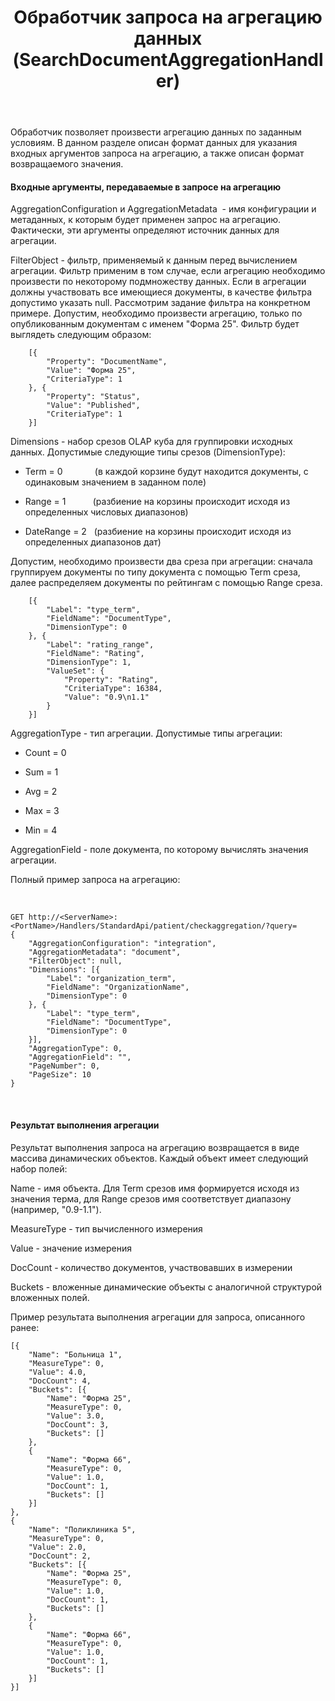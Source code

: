 ﻿---
layout: default
title: Обработчик запроса на агрегацию данных (SearchDocumentAggregationHandler)
position: 
categories: 
tags: 
---

Обработчик позволяет произвести агрегацию данных по заданным условиям. В данном разделе описан формат данных для указания входных аргументов запроса на агрегацию, а также описан формат возвращаемого значения.

#### Входные аргументы, передаваемые в запросе на агрегацию

AggregationConfiguration и AggregationMetadata  - имя конфигурации и метаданных, к которым будет применен запрос на агрегацию. Фактически, эти аргументы определяют источник данных для агрегации.

FilterObject - фильтр, применяемый к данным перед вычислением агрегации. Фильтр применим в том случае, если агрегацию необходимо произвести по некоторому подмножеству данных. Если в агрегации должны участвовать все имеющиеся документы, в качестве фильтра допустимо указать null. Рассмотрим задание фильтра на конкретном примере. Допустим, необходимо произвести агрегацию, только по опубликованным документам с именем "Форма 25". Фильтр будет выглядеть следующим образом:

```
    [{
        "Property": "DocumentName",
        "Value": "Форма 25",
        "CriteriaType": 1
    }, {
        "Property": "Status",
        "Value": "Published",
        "CriteriaType": 1
    }]
```

Dimensions - набор срезов OLAP куба для группировки исходных данных. Допустимые следующие типы срезов (DimensionType):

* Term = 0             (в каждой корзине будут находится документы, с одинаковым значением в заданном поле)


* Range = 1           (разбиение на корзины происходит исходя из определенных числовых диапазонов)


* DateRange = 2   (разбиение на корзины происходит исходя из определенных диапазонов дат)



Допустим, необходимо произвести два среза при агрегации: сначала группируем документы по типу документа с помощью Term среза, далее распределяем документы по рейтингам с помощью Range среза.

```
    [{
        "Label": "type_term",
        "FieldName": "DocumentType",
        "DimensionType": 0
    }, {
        "Label": "rating_range",
        "FieldName": "Rating",
        "DimensionType": 1,
        "ValueSet": {
            "Property": "Rating",
            "CriteriaType": 16384,
            "Value": "0.9\n1.1"
        }
    }]
```

AggregationType - тип агрегации. Допустимые типы агрегации:

* Count = 0


* Sum = 1


* Avg = 2


* Max = 3


* Min = 4



AggregationField - поле документа, по которому вычислять значения агрегации.

Полный пример запроса на агрегацию:

 

```
GET http://<ServerName>:<PortName>/Handlers/StandardApi/patient/checkaggregation/?query=
{
    "AggregationConfiguration": "integration",
    "AggregationMetadata": "document",
    "FilterObject": null,
    "Dimensions": [{
        "Label": "organization_term",
        "FieldName": "OrganizationName",
        "DimensionType": 0
    }, {
        "Label": "type_term",
        "FieldName": "DocumentType",
        "DimensionType": 0
    }],
    "AggregationType": 0,
    "AggregationField": "",
    "PageNumber": 0,
    "PageSize": 10
}
```

 

#### Результат выполнения агрегации

Результат выполнения запроса на агрегацию возвращается в виде массива динамических объектов. Каждый объект имеет следующий набор полей:

Name - имя объекта. Для Term срезов имя формируется исходя из значения терма, для Range срезов имя соответствует диапазону (например, "0.9-1.1").

MeasureType - тип вычисленного измерения

Value - значение измерения

DocCount - количество документов, участвовавших в измерении

Buckets - вложенные динамические объекты с аналогичной структурой вложенных полей.

Пример результата выполнения агрегации для запроса, описанного ранее:

```
[{
	"Name": "Больница 1",
	"MeasureType": 0,
	"Value": 4.0,
	"DocCount": 4,
	"Buckets": [{
		"Name": "Форма 25",
		"MeasureType": 0,
		"Value": 3.0,
		"DocCount": 3,
		"Buckets": []
	},
	{
		"Name": "Форма 66",
		"MeasureType": 0,
		"Value": 1.0,
		"DocCount": 1,
		"Buckets": []
	}]
},
{
	"Name": "Поликлиника 5",
	"MeasureType": 0,
	"Value": 2.0,
	"DocCount": 2,
	"Buckets": [{
		"Name": "Форма 25",
		"MeasureType": 0,
		"Value": 1.0,
		"DocCount": 1,
		"Buckets": []
	},
	{
		"Name": "Форма 66",
		"MeasureType": 0,
		"Value": 1.0,
		"DocCount": 1,
		"Buckets": []
	}]
}]
```


